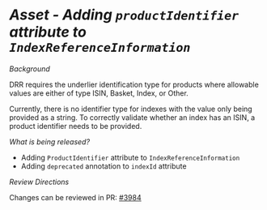 # *Asset - Adding `productIdentifier` attribute to `IndexReferenceInformation`*

_Background_

DRR requires the underlier identification type for products where allowable values are either of type ISIN, Basket, Index, or Other.

Currently, there is no identifier type for indexes with the value only being provided as a string. To correctly validate whether an index has an ISIN, a product identifier needs to be provided.

_What is being released?_

- Adding `ProductIdentifier` attribute to `IndexReferenceInformation`
- Adding `deprecated` annotation to `indexId` attribute

_Review Directions_

Changes can be reviewed in PR: [#3984](https://github.com/finos/common-domain-model/pull/3984)
